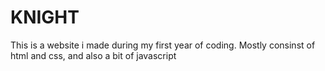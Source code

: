# KNIGHT
This is a website i made during my first year of coding.
Mostly consinst of html and css, and also a bit of javascript
